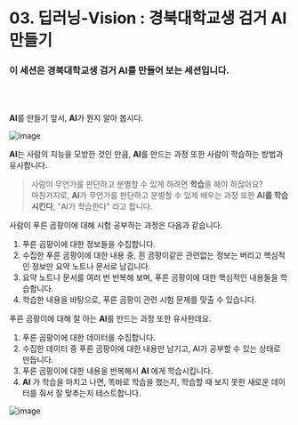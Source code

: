 # 03. 딥러닝-Vision : 경북대학교생 검거 AI 만들기

### 이 세션은 경북대학교생 검거 AI를 만들어 보는 세션입니다.    
<br>
<br>

**AI**를 만들기 앞서, **AI**가 뭔지 알아 봅시다.
  
![image](https://github.com/KNU-MLSA/2024_3_Event/assets/114579651/d13dbaa9-cd76-4b51-9a8a-a9864315b08d)
<br>

**AI**는 사람의 지능을 모방한 것인 만큼, **AI**를 만드는 과정 또한 사람이 학습하는 방법과 유사합니다.  
> 사람이 무언가를 판단하고 분별할 수 있게 하려면 **학습**을 해야 하잖아요?  
>  마찬가지로, **AI**가 무언가를 판단하고 분별할 수 있게 배우는 과정 또한 **AI를 학습시킨다**, "AI가 학습한다" 라고 합니다.
  
사람이 푸른 곰팡이에 대해 시험 공부하는 과정은 다음과 같습니다.  
  
1. 푸른 곰팡이에 대한 정보들을 수집합니다.
1. 수집한 푸른 곰팡이에 대한 내용 중, 흰 곰팡이같은 관련없는 정보는 버리고 핵심적인 정보만 요약 노트나 문서로 남깁니다.
1. 요약 노트나 문서를 여러 번 반복해 보며, 푸른 곰팡이에 대한 핵심적인 내용들을 학습합니다.
1. 학습한 내용을 바탕으로, 푸른 곰팡이 관련 시험 문제를 맞출 수 있습니다.
  
  
푸른 곰팡이에 대해 잘 아는 **AI**를 만드는 과정 또한 유사한데요.
  
1. 푸른 곰팡이에 대한 데이터를 수집합니다.
1. 수집한 데이터 중 푸른 곰팡이에 대한 내용만 남기고, AI가 공부할 수 있는 상태로 만듭니다.
1. 푸른 곰팡이에 대한 내용을 반복해서 **AI** 에게 학습시킵니다.
1. **AI** 가 학습을 마치고 나면, 똑바로 학습을 했는지, 학습할 때 보지 못한 새로운 데이터를 줘서 잘 맞추는지 테스트합니다.

  
![image](https://github.com/KNU-MLSA/2024_3_Event/assets/114579651/6aa3311e-b6f8-4fec-8976-960a6526fcc7)
